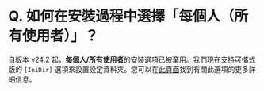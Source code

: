 # Q. 如何在安裝過程中選擇「每個人（所有使用者）」？

自版本 v24.2 起，**每個人/所有使用者**的安裝選項已被棄用。我們現在支持可攜式版的 `[IniDir]` 選項來設置設定資料夾。您可以在[此頁面](https://www.emeditor.com/faq/installation-faq/how-can-the-portable-version-be-shared-by-all-users/)找到有關此選項的更多詳細信息。
